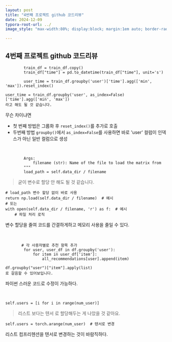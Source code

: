 ```yaml
---
layout: post
title: "4번째 프로젝트 github 코드리뷰"
date: 2024-12-09
typora-root-url: ../
image_style: "max-width:80%; display:block; margin:1em auto; border-radius:10px; box-shadow:0px 4px 8px rgba(0,0,0,0.8);"

---
```




## 4번째 프로젝트 github 코드리뷰

```
        train_df = train_df.copy()
        train_df["time"] = pd.to_datetime(train_df["time"], unit='s')

        user_time = train_df.groupby('user')['time'].agg(['min', 'max']).reset_index()
```

```
user_time = train_df.groupby('user', as_index=False)['time'].agg(['min', 'max'])
라고 해도 될 것 같습니다.
```

무슨 차이냐면

- 첫 번째 방법은 그룹화 후 `reset_index()`를 추가로 호출
- 두번째 방법 `groupby()`에서 `as_index=False`를 사용하면 바로 'user' 컬럼이 인덱스가 아닌 일반 컬럼으로 생성

<br>

```
        Args:
            filename (str): Name of the file to load the matrix from
        """
        load_path = self.data_dir / filename
```

> 굳이 변수로 할당 안 해도 될 것 같습니다.

```
# load_path 변수 할당 없이 바로 사용
return np.load(self.data_dir / filename)  # 예시
# 또는
with open(self.data_dir / filename, 'r') as f:  # 예시
    # 파일 처리 로직
```

변수 할당을 줄여 코드를 간결하게하고 메모리 사용을 줄일 수 있다.

<br>

```
       # 각 사용자별로 추천 항목 추가
        for user, user_df in df.groupby('user'):
            for item in user_df['item']:
                all_recommendations[user].append(item)
```

```
df.groupby("user")["item"].apply(list)
로 갈음할 수 있어보입니다.
```

파이썬 스러운 코드로 수정이 가능하다.

<br>

```
self.users = [i for i in range(num_user)]
```

> 리스트 보다는 텐서 로 할당해두는 게 나았을 것 같아요.

```
self.users = torch.arange(num_user)  # 텐서로 변경
```

리스트 컴프리헨션을 텐서로 변경하는 것이 바람직하다.














